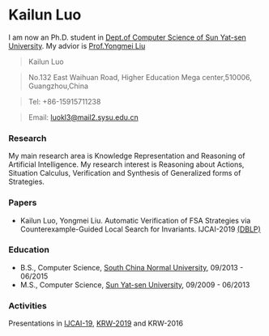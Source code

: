 # Kailun Luo 

I am now an Ph.D. student in [Dept.of Computer Science of Sun Yat-sen University](http://sdcs.sysu.edu.cn). My advior is [Prof.Yongmei Liu](http://sdcs.sysu.edu.cn/content/2490)

  >Kailun Luo
  
  >No.132 East Waihuan Road, Higher Education Mega center,510006, Guangzhou,China
  
  >Tel: +86-15915711238
  
  >Email: luokl3@mail2.sysu.edu.cn



### Research

My main research area is Knowledge Representation and Reasoning of Artificial Intelligence. My research interest is Reasoning about Actions, Situation Calculus, Verification and Synthesis of Generalized forms of Strategies. 

### Papers

- Kailun Luo, Yongmei Liu. Automatic Verification of FSA Strategies via Counterexample-Guided Local Search for Invariants. IJCAI-2019 [(DBLP)](https://dblp.uni-trier.de/pers/hd/l/Luo:Kailun)

### Education

- B.S., Computer Science, [South China Normal University](http://cs.scnu.edu.cn), 09/2013 - 06/2015
- M.S., Computer Science, [Sun Yat-sen University](http://sdcs.sysu.edu.cn), 09/2009 - 06/2013

### Activities

Presentations in [IJCAI-19](https://www.ijcai19.org), [KRW-2019](http://kr2019.sgmtu.edu.cn) and KRW-2016


